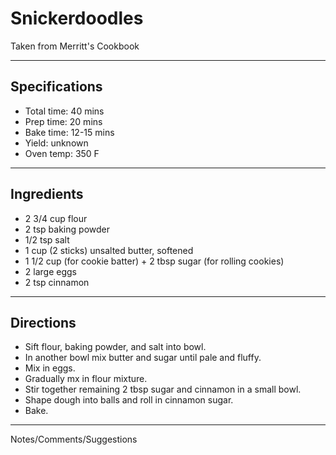 # Snickerdoodles

Taken from
Merritt's Cookbook

---
## Specifications
- Total time: 40 mins
- Prep time: 20 mins
- Bake time: 12-15 mins
- Yield: unknown
- Oven temp: 350 F

---
## Ingredients

- 2 3/4 cup flour
- 2 tsp baking powder
- 1/2 tsp salt
- 1 cup (2 sticks) unsalted butter, softened
- 1 1/2 cup (for cookie batter) + 2 tbsp sugar (for rolling cookies)
- 2 large eggs
- 2 tsp cinnamon

---
## Directions

- Sift flour, baking powder, and salt into bowl. 
- In another bowl mix butter and sugar until pale and fluffy.
- Mix in eggs.
- Gradually mx in flour mixture.
- Stir together remaining 2 tbsp sugar and cinnamon in a small bowl.
- Shape dough into balls and roll in cinnamon sugar.
- Bake.

---
Notes/Comments/Suggestions